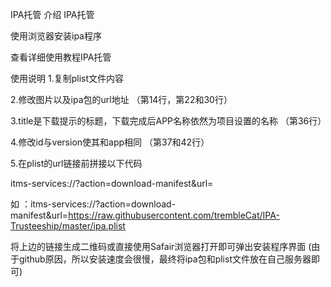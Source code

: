 IPA托管
介绍
IPA托管

使用浏览器安装ipa程序

查看详细使用教程IPA托管

使用说明
1.复制plist文件内容

2.修改图片以及ipa包的url地址 （第14行，第22和30行）

3.title是下载提示的标题，下载完成后APP名称依然为项目设置的名称 （第36行）

4.修改id与version使其和app相同 （第37和42行）

5.在plist的url链接前拼接以下代码

itms-services://?action=download-manifest&url=

如 ：itms-services://?action=download-manifest&url=https://raw.githubusercontent.com/trembleCat/IPA-Trusteeship/master/ipa.plist

将上边的链接生成二维码或直接使用Safair浏览器打开即可弹出安装程序界面
(由于github原因，所以安装速度会很慢，最终将ipa包和plist文件放在自己服务器即可)